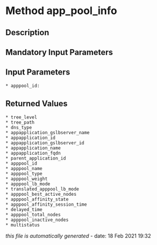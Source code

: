 # Method app_pool_info

## Description
	

## Mandatory Input Parameters

## Input Parameters
	* apppool_id:

## Returned Values
	* tree_level
	* tree_path
	* dns_type
	* appapplication_gslbserver_name
	* appapplication_id
	* appapplication_gslbserver_id
	* appapplication_name
	* appapplication_fqdn
	* parent_application_id
	* apppool_id
	* apppool_name
	* apppool_type
	* apppool_weight
	* apppool_lb_mode
	* translated_apppool_lb_mode
	* apppool_best_active_nodes
	* apppool_affinity_state
	* apppool_affinity_session_time
	* delayed_time
	* apppool_total_nodes
	* apppool_inactive_nodes
	* multistatus


*this file is automatically generated* - date: 18 Feb 2021 19:32